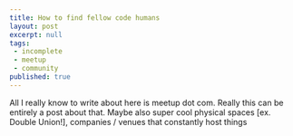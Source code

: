 ```yaml
---
title: How to find fellow code humans
layout: post
excerpt: null
tags:
 - incomplete
 - meetup
 - community
published: true
---
```


All I really know to write about here is meetup dot com. Really this can be entirely a post about that. Maybe also super cool physical spaces [ex. Double Union!], companies / venues that constantly host things
